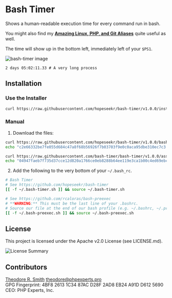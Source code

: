 # Bash Timer

Shows a human-readable execution time for every command run in bash.

You might also find my [**Amazing Linux, PHP, and Git Aliases**](https://gist.github.com/hopeseekr/fb85b7a179e3b9c97212925a2bd8400b) quite useful as well.

The time will show up in the bottom left, immediately left of your `$PS1`.

![bash-timer image](https://user-images.githubusercontent.com/1125541/93687425-7c392100-fa83-11ea-9d36-cacbe03cc725.png)
```
2 days 05:02:11.33 # A very long process
```

## Installation

### Use the Installer

```bash
curl https://raw.githubusercontent.com/hopeseekr/bash-timer/v1.0.0/install | bash
```

### Manual

1. Download the files:

```bash
curl https://raw.githubusercontent.com/hopeseekr/bash-timer/v1.0.0/bash-timer.sh -o $HOME/.bash-timer.sh
echo "c2e66332be7fe055d684c47a8f68b56926f7b03703f9e0c0aca95dbe310ec7c3  $HOME/.bash-timer.sh" | sha256sum -c -

curl https://raw.githubusercontent.com/bash-timer/bash-timer/v1.0.0/assets/bash-preexec.sh -o $HOME/.bash-preexec.sh
echo "04947faeb7f735d37cce12d820a1766ce0eb8288b64ee119e3ca1b00c4ed69ebce  $HOME/.bash-preexec.sh" | sha256sum -c -
```

2. Add the following to the very bottom of your `~/.bash_rc`.

```bash
# Bash Timer
# See https://github.com/hopeseekr/bash-timer
[[ -f ~/.bash-timer.sh ]] && source ~/.bash-timer.sh

# See https://github.com/rcaloras/bash-preexec
# **WARNING:** This must be the last line of your .bashrc.
# Source our file at the end of our bash profile (e.g. ~/.bashrc, ~/.profile, or ~/.bash_profile)
[[ -f ~/.bash-preexec.sh ]] && source ~/.bash-preexec.sh
```
## License

This project is licensed under the Apache v2.0 License (see LICENSE.md).

![License Summary](https://user-images.githubusercontent.com/1125541/93617603-cd6de580-f99b-11ea-9da4-f79c168c97df.png)

## Contributors

[Theodore R. Smith](https://www.phpexperts.pro/]) <theodore@phpexperts.pro>  
GPG Fingerprint: 4BF8 2613 1C34 87AC D28F  2AD8 EB24 A91D D612 5690  
CEO: PHP Experts, Inc.
